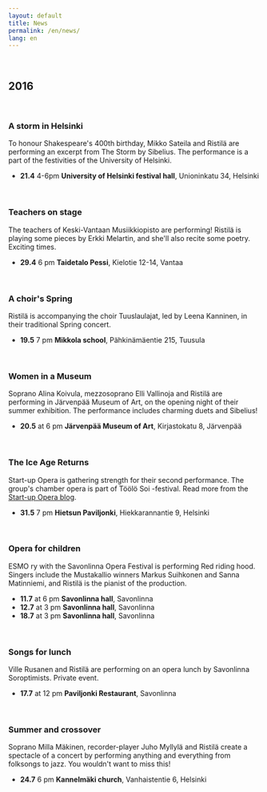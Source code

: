 ```yaml
---
layout: default
title: News
permalink: /en/news/
lang: en
---
```


<br/>

## 2016

<br/>

### A storm in Helsinki

To honour Shakespeare's 400th birthday, Mikko Sateila and Ristilä are performing an excerpt from The Storm by Sibelius. The performance is a part of the festivities of the University of Helsinki.

- __21.4__ 4-6pm __University of Helsinki festival hall__, Unioninkatu 34, Helsinki

<br/>

### Teachers on stage

The teachers of Keski-Vantaan Musiikkiopisto are performing! Ristilä is playing some pieces by Erkki Melartin, and she'll also recite some poetry. Exciting times.

- __29.4__ 6 pm __Taidetalo Pessi__, Kielotie 12-14, Vantaa

<br/>

### A choir's Spring

Ristilä is accompanying the choir Tuuslaulajat, led by Leena Kanninen, in their traditional Spring concert.

- __19.5__ 7 pm __Mikkola school__, Pähkinämäentie 215, Tuusula

<br/>

### Women in a Museum

Soprano Alina Koivula, mezzosoprano Elli Vallinoja and Ristilä are performing in Järvenpää Museum of Art, on the opening night of their summer exhibition. The performance includes charming duets and Sibelius!

- __20.5__ at 6 pm __Järvenpää Museum of Art__, Kirjastokatu 8, Järvenpää

<br/>

### The Ice Age Returns

Start-up Opera is gathering strength for their second performance. The group's chamber opera is part of Töölö Soi -festival. Read more from the [Start-up Opera blog](http://startupopera.blogspot.fi).

- __31.5__ 7 pm __Hietsun Paviljonki__, Hiekkarannantie 9, Helsinki

<br/>

### Opera for children

ESMO ry with the Savonlinna Opera Festival is performing Red riding hood. Singers include the Mustakallio winners Markus Suihkonen and Sanna Matinniemi, and Ristilä is the pianist of the production.

- __11.7__ at 6 pm __Savonlinna hall__, Savonlinna
- __12.7__ at 3 pm __Savonlinna hall__, Savonlinna
- __18.7__ at 3 pm __Savonlinna hall__, Savonlinna

<br/>

### Songs for lunch

Ville Rusanen and Ristilä are performing on an opera lunch by Savonlinna Soroptimists. Private event.

- __17.7__ at 12 pm __Paviljonki Restaurant__, Savonlinna

<br/>

### Summer and crossover

Soprano Milla Mäkinen, recorder-player Juho Myllylä and Ristilä create a spectacle of a concert by performing anything and everything from folksongs to jazz. You wouldn't want to miss this!

- __24.7__ 6 pm __Kannelmäki church__, Vanhaistentie 6, Helsinki

<br/>

